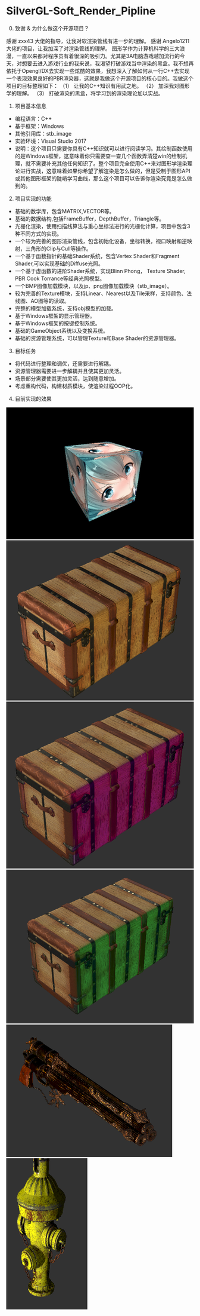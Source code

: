 # SilverGL-Soft_Render_Pipline

0. 致谢 & 为什么做这个开源项目？

感谢 zxx43 大佬的指导，让我对软渲染管线有进一步的理解。
感谢 Angelo1211 大佬的项目，让我加深了对渲染管线的理解。
图形学作为计算机科学的三大浪漫，一直以来都对程序员有着很深的吸引力。尤其是3A电脑游戏越加流行的今天，对想要去进入游戏行业的我来说，我渴望打破游戏当中渲染的黑盒。我不想再依托于Opengl/DX去实现一些炫酷的效果，我想深入了解如何从一行C++去实现一个表现效果良好的PBR渲染器，这就是我做这个开源项目的核心目的。我做这个项目的目标整理如下：
（1） 让我的C++知识有用武之地。
（2） 加深我对图形学的理解。
（3） 打破渲染的黑盒，将学习到的渲染理论加以实战。

1. 项目基本信息
* 编程语言：C++
* 基于框架：Windows
* 其他引用库：stb_image
* 实验环境：Visual Studio 2017
* 说明：这个项目只需要你具有C++知识就可以进行阅读学习。其绘制函数使用的是Windows框架，这意味着你只需要查一查几个函数弄清楚win的绘制机理，就不需要补充其他任何知识了。整个项目完全使用C++来对图形学渲染理论进行实战，这意味着如果你希望了解渲染是怎么做的，但是受制于图形API或其他图形框架的陡峭学习曲线，那么这个项目可以告诉你渲染究竟是怎么做到的。

2. 项目实现的功能
* 基础的数学库，包含MATRIX,VECTOR等。
* 基础的数据结构,包括FrameBuffer，DepthBuffer，Triangle等。
* 光栅化渲染，使用扫描线算法与重心坐标法进行的光栅化计算，项目中包含3种不同方式的实现。
* 一个较为完善的图形渲染管线，包含初始化设备，坐标转换，视口映射和逆映射，三角形的Clip与Cull等操作。
* 一个基于函数指针的基础Shader系统，包含Vertex Shader和Fragment Shader,可以实现基础的Diffuse光照。
* 一个基于虚函数的进阶Shader系统，实现Blinn Phong， Texture Shader, PBR Cook Torrance等经典光照模型。
* 一个BMP图像加载模块，以及jp、png图像加载模块（stb_image）。
* 较为完善的Texture模块，支持Linear、Nearest以及Tile采样，支持颜色、法线图、AO图等的读取。
* 完整的模型加载系统，支持obj模型的加载。
* 基于Windows框架的显示管理器。
* 基于Windows框架的按键控制系统。
* 基础的GameObject系统以及变换系统。
* 基础的资源管理系统，可以管理Texture和Base Shader的资源管理器。

3. 目标任务
* 将代码进行整理和调优，还需要进行解耦。
* 资源管理器需要进一步解耦并且使其更加灵活。
* 场景部分需要使其更加灵活，达到随意增加。
* 考虑重构代码，构建材质模块，使渲染过程OOP化。

4. 目前实现的效果

![基础的Cube绘制（Diffuse光照）](https://github.com/OneSilverBullet/SilverGL-Soft_Render_Pipline/blob/master/Output/Result.png)
![PBR绘制木箱（不同颜色光照效果）](https://github.com/OneSilverBullet/SilverGL-Soft_Render_Pipline/blob/master/Output/Res0.png)
![PBR绘制木箱（不同颜色光照效果）](https://github.com/OneSilverBullet/SilverGL-Soft_Render_Pipline/blob/master/Output/Res1.png)
![PBR绘制木箱（不同颜色光照效果）](https://github.com/OneSilverBullet/SilverGL-Soft_Render_Pipline/blob/master/Output/Res2.png)
![PBR绘制火枪](https://github.com/OneSilverBullet/SilverGL-Soft_Render_Pipline/blob/master/Output/Res3.png)
![PBR绘制消防栓](https://github.com/OneSilverBullet/SilverGL-Soft_Render_Pipline/blob/master/Output/Res4.png)
